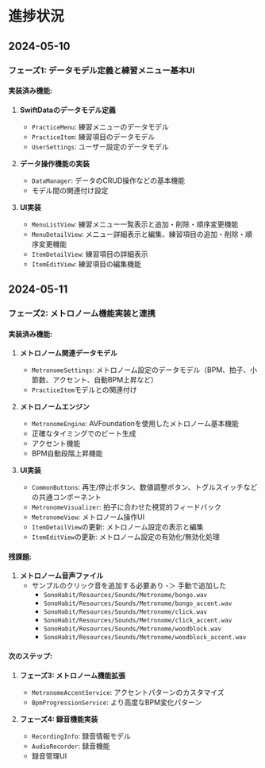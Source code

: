 # 進捗状況

## 2024-05-10

### フェーズ1: データモデル定義と練習メニュー基本UI

#### 実装済み機能:

1. **SwiftDataのデータモデル定義**
   - `PracticeMenu`: 練習メニューのデータモデル
   - `PracticeItem`: 練習項目のデータモデル
   - `UserSettings`: ユーザー設定のデータモデル

2. **データ操作機能の実装**
   - `DataManager`: データのCRUD操作などの基本機能
   - モデル間の関連付け設定

3. **UI実装**
   - `MenuListView`: 練習メニュー一覧表示と追加・削除・順序変更機能
   - `MenuDetailView`: メニュー詳細表示と編集、練習項目の追加・削除・順序変更機能
   - `ItemDetailView`: 練習項目の詳細表示
   - `ItemEditView`: 練習項目の編集機能

## 2024-05-11

### フェーズ2: メトロノーム機能実装と連携

#### 実装済み機能:

1. **メトロノーム関連データモデル**
   - `MetronomeSettings`: メトロノーム設定のデータモデル（BPM、拍子、小節数、アクセント、自動BPM上昇など）
   - `PracticeItem`モデルとの関連付け

2. **メトロノームエンジン**
   - `MetronomeEngine`: AVFoundationを使用したメトロノーム基本機能
   - 正確なタイミングでのビート生成
   - アクセント機能
   - BPM自動段階上昇機能

3. **UI実装**
   - `CommonButtons`: 再生/停止ボタン、数値調整ボタン、トグルスイッチなどの共通コンポーネント
   - `MetronomeVisualizer`: 拍子に合わせた視覚的フィードバック
   - `MetronomeView`: メトロノーム操作UI
   - `ItemDetailView`の更新: メトロノーム設定の表示と編集
   - `ItemEditView`の更新: メトロノーム設定の有効化/無効化処理

#### 残課題:

1. **メトロノーム音声ファイル**
   - サンプルのクリック音を追加する必要あり -＞ 手動で追加した
     - `SonoHabit/Resources/Sounds/Metronome/bongo.wav`
     - `SonoHabit/Resources/Sounds/Metronome/bongo_accent.wav`
     - `SonoHabit/Resources/Sounds/Metronome/click.wav`
     - `SonoHabit/Resources/Sounds/Metronome/click_accent.wav`
     - `SonoHabit/Resources/Sounds/Metronome/woodblock.wav`
     - `SonoHabit/Resources/Sounds/Metronome/woodblock_accent.wav`

#### 次のステップ:

1. **フェーズ3: メトロノーム機能拡張**
   - `MetronomeAccentService`: アクセントパターンのカスタマイズ
   - `BpmProgressionService`: より高度なBPM変化パターン

2. **フェーズ4: 録音機能実装**
   - `RecordingInfo`: 録音情報モデル
   - `AudioRecorder`: 録音機能
   - 録音管理UI
